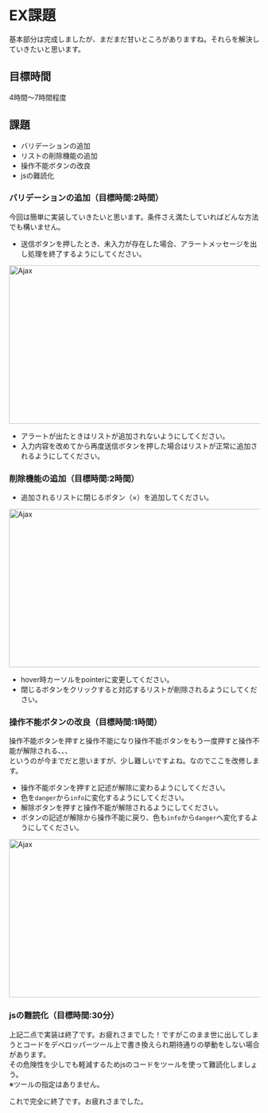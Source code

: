 # EX課題

基本部分は完成しましたが、まだまだ甘いところがありますね。それらを解決していきたいと思います。

## 目標時間

4時間〜7時間程度

## 課題

- バリデーションの追加
- リストの削除機能の追加
- 操作不能ボタンの改良
- jsの難読化


### バリデーションの追加（目標時間:2時間）

今回は簡単に実装していきたいと思います。条件さえ満たしていればどんな方法でも構いません。

- 送信ボタンを押したとき、未入力が存在した場合、アラートメッセージを出し処理を終了するようにしてください。
<img src="img/EX1.png" alt="Ajax" width="640" height="318">

- アラートが出たときはリストが追加されないようにしてください。
- 入力内容を改めてから再度送信ボタンを押した場合はリストが正常に追加されるようにしてください。

### 削除機能の追加（目標時間:2時間）

- 追加されるリストに閉じるボタン（×）を追加してください。
<img src="img/EX2.png" alt="Ajax" width="640" height="318">

- hover時カーソルをpointerに変更してください。
- 閉じるボタンをクリックすると対応するリストが削除されるようにしてください。

### 操作不能ボタンの改良（目標時間:1時間）

操作不能ボタンを押すと操作不能になり操作不能ボタンをもう一度押すと操作不能が解除される、、、  
というのが今までだと思いますが、少し難しいですよね。なのでここを改修します。

- 操作不能ボタンを押すと記述が解除に変わるようにしてください。
- 色を`danger`から`info`に変化するようにしてください。
- 解除ボタンを押すと操作不能が解除されるようにしてください。
- ボタンの記述が解除から操作不能に戻り、色も`info`から`danger`へ変化するようにしてください。
<img src="img/disabled.png" alt="Ajax" width="640" height="318">

### jsの難読化（目標時間:30分）

上記二点で実装は終了です。お疲れさまでした！ですがこのまま世に出してしまうとコードをデベロッパーツール上で書き換えられ期待通りの挙動をしない場合があります。  
その危険性を少しでも軽減するためjsのコードをツールを使って難読化しましょう。  
※ツールの指定はありません。

これで完全に終了です。お疲れさまでした。
